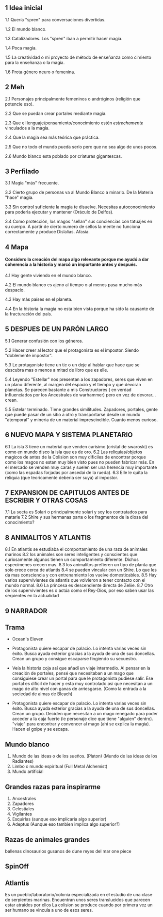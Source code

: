 ##   1 Idea inicial

1.1 Quería "spren" para conversaciones divertidas.

1.2 El mundo blanco.

1.3 Catalizadores. Los "spren" iban a permitir hacer magia.

1.4 Poca magia.

1.5 La creatividad o mi proyecto de método de enseñanza como cimiento para la enseñanza o la magia.

1.6 Prota género neuro o femenina.


## 2 Meh

2.1 Personajes principalmente femeninos o andróginos (religión que potencie eso).

2.2 Que se puedan crear portales mediante magia.

2.3 Que el lenguaje/pensamiento/conocimiento estén *estrechamente* vinculados a la magia.

2.4 Que la magia sea más teórica que práctica.

2.5 Que no todo el mundo pueda serlo pero que no sea algo de unos pocos.

2.6 Mundo blanco esta poblado por criaturas gigantescas.


## 3 Perfilado

3.1 Magia "más" frecuente.

3.2 Cierto grupo de personas va al Mundo Blanco a minarlo. De la Materia "hace" magia.

3.3 Sin control suficiente la magia te disuelve. Necesitas autoconocimiento para poderla ejecutar y mantener (Oráculo de Delfos).

3.4 Como protección, los magos "sellan" sus conciencias con tatuajes en su cuerpo. A partir de cierto numero de sellos la mente no funciona correctamente y produce Dislalias. Afasia.


## 4 Mapa
#### Considero la creación del mapa algo relevante porque me ayudó a dar coherencia a la historia y marcó un importante antes y después.

4.1 Hay gente viviendo en el mundo blanco.

4.2 El mundo blanco es ajeno al tiempo o al menos pasa mucho más despacio.

4.3 Hay más países en el planeta.

4.4 En la historia la magia no esta bien vista porque ha sido la causante de la fracturación del país.

## 5 DESPUES DE UN PARÓN LARGO

5.1 Generar confusión con los géneros.

5.2 Hacer creer al lector que el protagonista es el impostor. Siendo "doblemente impostor".

5.3 Le protagoniste tiene un tic o un deje al hablar que hace que se descubra mas o menos a mitad de libro que es elle.

5.4 Leyendo "Estellar" nos presentan a los zapadores, seres que viven en un plano diferente, al margen del espacio y el tiempo y que devoran planetas. Se parecen bastante a mis Constructores ( en verdad influenciados por los Ancestrales de warhammer) pero en vez de devorar... crean.

5.5 Estelar terminado. Tiene grandes similitudes. Zapadores, portales, gente que puede pasar de un sitio a otro y transportarse desde un mundo "atemporal" y mineria de un material imprescindible. Cuanto menos curioso.

## 6 NUEVO MAPA Y SISTEMA PLANETARIO

6.1 La isla 3 tiene un material que venden carisimo (cristal de swaroski) es como en mundo disco la isla que es de oro.
6.2 Las reliquias/objetos magicos de antes de la Colision son muy dificiles de encontrar porque como los magos no estan muy bien visto pues no pueden fabricar más. En el mercado se venden muy caras y suelen ser una herencia muy importante (como las espadas forjadas por aesedai de la rueda).
6.3 Elle le quita la reliquia (que teoricamente deberia ser suya) al impostor.

## 7 EXPANSION DE CAPITULOS ANTES DE ESCRIBIR Y OTRAS COSAS
7.1 La secta es Solari o principalmente solari y soy los contratados para matarle
7.2 Shire y sus hermanas parte o los fragmentos de la diosa del conocimiento?

## 8 ANIMALITOS Y ATLANTIS
8.1 En atlantis se estudiaba el comportamiento de una raza de animales marinos
8.2 los animales son seres inteligentes y conscientes que curiosamente algunos tienen un comportamiento diferente. Dichos especímenes crecen mas.
8.3 los animalitos prefieren un tipo de planta que solo crece cerca de atlantis
8.4 se pueden vincular con un Shire. Lo que les da mas consciencia y con entrenamiento los vuelve domesticables.
8.5 Hay varios supervivientes de atlantis que volvieron a tener contacto con el mundo normal.
8.6 La princesa es descendiente directa de Zeliie.
8.7 Otro de los supervivientes es o actúa como el Rey-Dios, por eso saben usar las serpientes en la actualidad

## 9 NARRADOR




## Trama
- Ocean's Eleven

- Protagonista quiere escapar de palacio. Lo intenta varias veces sin éxito. Busca ayuda exterior gracias a la ayuda de una de sus doncellas. Crean un grupo y consigue escaparse fingiendo su secuestro.

- Veía la historia coja así que añadí un viaje intermedio. Al pensar en la creación de portales, pensé que necesitaban a un mago que consiguiese crear un portal para que le protagonista pudiese salir. Ese portal es difícil de hacer y esta muy controlado así que necesitan a un mago de alto nivel con ganas de arriesgarse. (Como la entrada a la sociedad de almas de Bleach)

- Protagonista quiere escapar de palacio. Lo intenta varias veces sin éxito. Busca ayuda exterior gracias a la ayuda de una de sus doncellas. Crean un grupo. Deciden que necesitan a un mago renegado para poder acceder a la caja fuerte (le personaje dice que tiene "alguien" dentro). "viaje" para encontrar y convencer al mago (ahí se explica la magia). Hacen el golpe y se escapa.

## Mundo blanco
1. Mundo de las ideas o de los sueños. (Platon) (Mundo de las ideas de los Radiantes)
2. Limbo o mundo espiritual (Full Metal Alchemist)
3. Mundo artificial

## Grandes razas para inspirarme
1. Ancestrales
2. Zapadores
3. Celestiales
4. Vigilantes
5. Esquirlas (aunque eso implicaria algo superior)
6. Adeptus (Aunque eso tambien implica algo superior?)

## Razas de animales grandes
ballenas
dinosaurios
gusanos de dune
reyes del mar one piece

## SpinOff
## Atlantis
Es un pueblo/laboratorio/colonia especializada en el estudio de una clase de serpientes marinas.
Encuentran unos seres translucidos que parecen estar atraidos por ellos
La colision se produce cuando por primera vez un ser humano se vincula a uno de esos seres.

